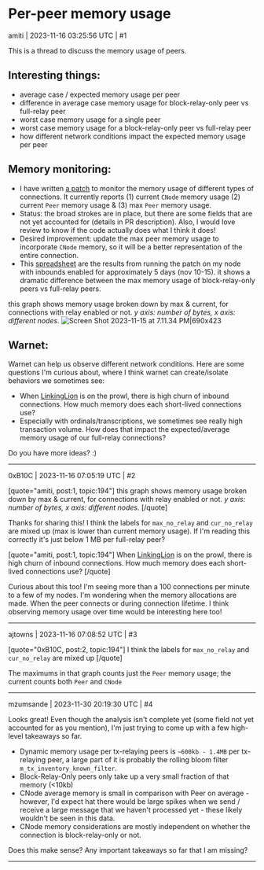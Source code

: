 # Per-peer memory usage

amiti | 2023-11-16 03:25:56 UTC | #1

This is a thread to discuss the memory usage of peers. 

## Interesting things:
- average case / expected memory usage per peer
- difference in average case memory usage for block-relay-only peer vs full-relay peer
- worst case memory usage for a single peer 
- worst case memory usage for a block-relay-only peer vs full-relay peer 
- how different network conditions impact the expected memory usage per peer

## Memory monitoring: 
- I have written [a patch](https://github.com/amitiuttarwar/bitcoin/pull/5) to monitor the memory usage of different types of connections. It currently reports (1) current `CNode` memory usage (2) current `Peer` memory usage & (3) max `Peer` memory usage.
- Status: the broad strokes are in place, but there are some fields that are not yet accounted for (details in PR description). Also, I would love review to know if the code actually does what I think it does!
- Desired improvement: update the max peer memory usage to incorporate `CNode` memory, so it will be a better representation of the entire connection.
- This [spreadsheet](https://docs.google.com/spreadsheets/d/1VsKj0RxhLOo2m512dq1FwP6NHkA6TcKP01OIjyHUKN8/edit?usp=sharing) are the results from running the patch on my node with inbounds enabled for approximately 5 days (nov 10-15). it shows a dramatic difference between the max memory usage of block-relay-only peers vs full-relay peers.

this graph shows memory usage broken down by max & current, for connections with relay enabled or not. 
_y axis: number of bytes, x axis: different nodes._
![Screen Shot 2023-11-15 at 7.11.34 PM|690x423](upload://wYsgujkjX8Cfk9KFfyKeB3CsyiH.png)


## Warnet: 
Warnet can help us observe different network conditions. Here are some questions I'm curious about, where I think warnet can create/isolate behaviors we sometimes see:
- When [LinkingLion](https://b10c.me/observations/06-linkinglion/) is on the prowl, there is high churn of inbound connections. How much memory does each short-lived connections use? 
- Especially with ordinals/transcriptions, we sometimes see really high transaction volume. How does that impact the expected/average memory usage of our full-relay connections? 

Do you have more ideas? :)

-------------------------

0xB10C | 2023-11-16 07:05:19 UTC | #2

[quote="amiti, post:1, topic:194"]
this graph shows memory usage broken down by max & current, for connections with relay enabled or not. *y axis: number of bytes, x axis: different nodes.*
[/quote]

Thanks for sharing this! I think the labels for `max_no_relay` and `cur_no_relay` are mixed up (max is lower than current memory usage). If I'm reading this correctly it's just below 1 MB per full-relay peer? 

[quote="amiti, post:1, topic:194"]
When [LinkingLion](https://b10c.me/observations/06-linkinglion/) is on the prowl, there is high churn of inbound connections. How much memory does each short-lived connections use?
[/quote]

Curious about this too! I'm seeing more than a 100 connections per minute to a few of my nodes. I'm wondering when the memory allocations are made. When the peer connects or during connection lifetime. I think observing memory usage over time would be interesting here too!

-------------------------

ajtowns | 2023-11-16 07:08:52 UTC | #3

[quote="0xB10C, post:2, topic:194"]
I think the labels for `max_no_relay` and `cur_no_relay` are mixed up
[/quote]

The maximums in that graph counts just the `Peer` memory usage; the current counts both `Peer` and `CNode`

-------------------------

mzumsande | 2023-11-30 20:19:30 UTC | #4

Looks great! Even though the analysis isn't complete yet (some field not yet accounted for as you mention), I'm just trying to come up with a few high-level takeaways so far.

- Dynamic memory usage per tx-relaying peers is `~600kb - 1.4MB` per tx-relaying peer, a large part of it is probably the rolling bloom filter `m_tx_inventory_known_filter`. 
- Block-Relay-Only peers only take up a very small fraction of that memory (<10kb)
- CNode average memory is small in comparison with Peer on average - however, I'd expect hat there would be large spikes when we send / receive a large message that we haven't processed yet - these likely wouldn't be seen in this data.
- CNode memory considerations are mostly independent on whether the connection is block-relay-only or not.

Does this make sense? Any important takeaways so far that I am missing?

-------------------------

